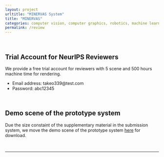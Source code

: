 ```yaml
---
layout: project
urltitle: "MINERVAS System"
title: "MINERVAS"
categories: computer vision, computer graphics, robotics, machine learning, system
permalink: /review
---
```

<br>

<div class="row">
  <div class="col-xs-12">
    <h2>Trial Account for NeurIPS Reviewers</h2>
  </div>
</div>

<div class="row">
  <div class="col-xs-12">
    <p>
      We provide a free trial account for reviewers with 5 scene and 500 hours machine time for rendering.
      <ul>
        <li>Email address: takeo339@test.com</li>
        <li>Password: abc12345</li>
      </ul>
    </p>
  </div>
</div><br>

<div class="row">
  <div class="col-xs-12">
    <h2>Demo scene of the prototype system</h2>
  </div>
</div>

<div class="row">
  <div class="col-xs-12">
    <p>
      Due the size constaint of the supplementary material in the submission system, we move the demo scene of the prototype system 
      <a href='https://drive.google.com/file/d/1C0225d3qFax_DyVirMig556P-WjK3_n8/view?usp=sharing'>here</a>
      for download.
    </p>
  </div>
</div><br>

<hr>
